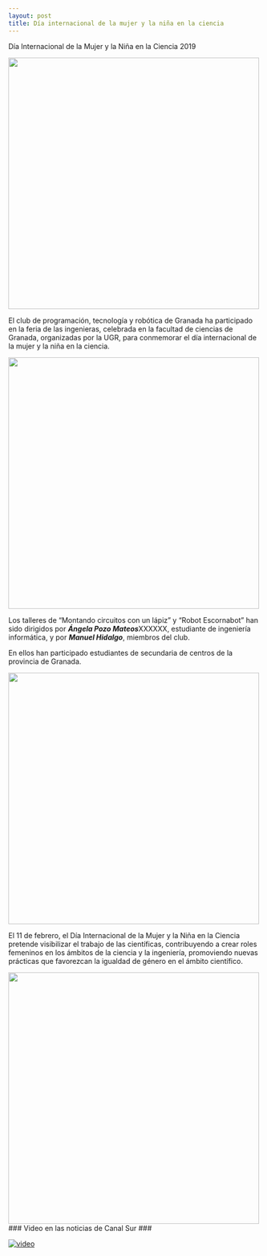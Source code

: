 ```yaml
---
layout: post
title: Día internacional de la mujer y la niña en la ciencia
---
```



Día Internacional de la Mujer y la Niña en la Ciencia 2019


<img src="http://clubroboticagranada.github.io/images/angela.jpg" width="500" />


El club de programación, tecnología y robótica de Granada ha participado en la feria de las ingenieras, celebrada en la facultad de ciencias de Granada, organizadas por la UGR, para conmemorar el día internacional de la mujer y la niña en la ciencia.

<img src="/home/tecno/Documentos/clubroboticagranada.github.io/images/manuel1.jpeg" width="500" />

Los talleres de “Montando circuitos con un lápiz” y “Robot Escornabot” han sido dirigidos por ***Ángela Pozo Mateos***XXXXXX, estudiante de ingeniería informática, y por ***Manuel Hidalgo***, miembros del club.

En ellos han participado estudiantes de secundaria de centros de la provincia de Granada.

<img src="/home/tecno/Documentos/clubroboticagranada.github.io/images/foto_taller_ingenieras.jpeg" width="500" />


El 11 de febrero, el Día Internacional de la Mujer y la Niña en la Ciencia pretende visibilizar el trabajo de las científicas, contribuyendo a crear roles femeninos en los ámbitos de la ciencia y la ingeniería, promoviendo nuevas prácticas que favorezcan la igualdad de género en el ámbito científico.

<img src="/home/tecno/Documentos/clubroboticagranada.github.io/images/feria_ingenierias_cartel.jpg" width="500" />
 ### Video en las noticias de Canal Sur ###


[![video](https://img.youtube.com/vi/lNMmKzEC2JE/maxresdefault.jpg)](https://www.youtube.com/embed/lNMmKzEC2JE)
